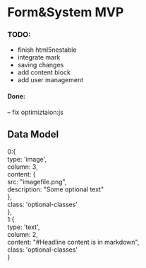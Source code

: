 # Form&System MVP

### TODO:
- finish html5nestable
- integrate mark
- saving changes
- add content block
- add user management

#### Done:
– fix optimiztaion:js


## Data Model
0:{  
	type: 'image',  
	column: 3,  
	content: {  
		src: "imagefile.png",  
		description: "Some optional text"  
	},  
	class: 'optional-classes'  
},  
1:{  
	type: 'text',  
	column: 2,  
	content: "#Headline 
		content is in markdown",  
	class: 'optional-classes'  
}  

